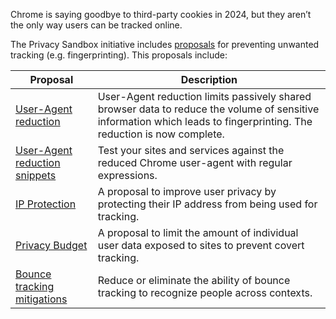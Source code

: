 Chrome is saying goodbye to third-party cookies in 2024, but they aren’t the only way users can be tracked online.

The Privacy Sandbox initiative includes [proposals](https://privacysandbox.info/en/privacy-sandbox/prevent-covert-tracking/#prevent-covert-tracking) for preventing unwanted tracking (e.g. fingerprinting). This proposals include:

| Proposal                                                                                                     | Description                                                                                                                                                           |
| ------------------------------------------------------------------------------------------------------------ | --------------------------------------------------------------------------------------------------------------------------------------------------------------------- |
| [User-Agent reduction](https://privacysandbox.info/docs/privacy-sandbox/user-agent/)                         | User-Agent reduction limits passively shared browser data to reduce the volume of sensitive information which leads to fingerprinting. The reduction is now complete. |
| [User-Agent reduction snippets](https://privacysandbox.info/docs/privacy-sandbox/user-agent/snippets/)       | Test your sites and services against the reduced Chrome user-agent with regular expressions.                                                                          |
| [IP Protection](https://privacysandbox.info/docs/privacy-sandbox/ip-protection/)                             | A proposal to improve user privacy by protecting their IP address from being used for tracking.                                                                       |
| [Privacy Budget](https://privacysandbox.info/docs/privacy-sandbox/privacy-budget/)                           | A proposal to limit the amount of individual user data exposed to sites to prevent covert tracking.                                                                   |
| [Bounce tracking mitigations](https://privacysandbox.info/docs/privacy-sandbox/bounce-tracking-mitigations/) | Reduce or eliminate the ability of bounce tracking to recognize people across contexts.                                                                               |

